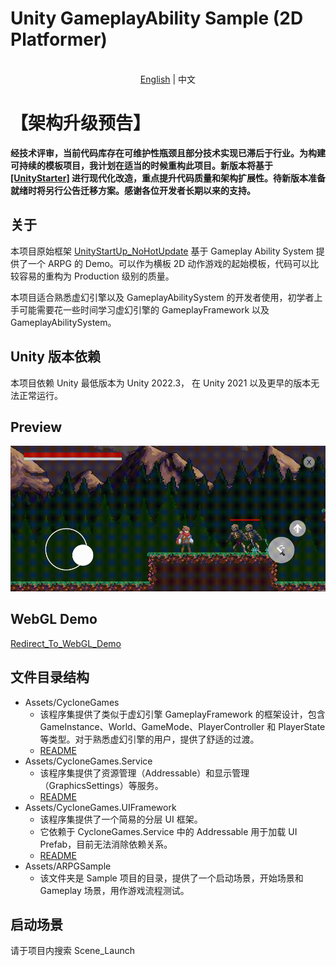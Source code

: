 # Unity GameplayAbility Sample (2D Platformer)
<p align="center">
    <br> <a href="README.md">English</a> | 中文
</p>

# 【架构升级预告】
**经技术评审，当前代码库存在可维护性瓶颈且部分技术实现已滞后于行业。为构建可持续的模板项目，我计划在适当的时候重构此项目。新版本将基于 [[UnityStarter]](https://github.com/MaiKuraki/UnityStarter) 进行现代化改造，重点提升代码质量和架构扩展性。待新版本准备就绪时将另行公告迁移方案。感谢各位开发者长期以来的支持。**

## 关于
本项目原始框架 [UnityStartUp_NoHotUpdate](https://github.com/MaiKuraki/UnityStartUp_NoHotUpdate) 基于 Gameplay Ability System 提供了一个 ARPG 的 Demo。可以作为横板 2D 动作游戏的起始模板，代码可以比较容易的重构为 Production 级别的质量。

本项目适合熟悉虚幻引擎以及 GameplayAbilitySystem 的开发者使用，初学者上手可能需要花一些时间学习虚幻引擎的 GameplayFramework 以及 GameplayAbilitySystem。
## Unity 版本依赖
本项目依赖 Unity 最低版本为 Unity 2022.3， 在 Unity 2021 以及更早的版本无法正常运行。
## Preview
![Preview](./README/preview.gif)
## WebGL Demo
[Redirect_To_WebGL_Demo](https://maikuraki.github.io/2024/10/07/Unity_WebGL_Demo/)
## 文件目录结构
-   Assets/CycloneGames
    -   该程序集提供了类似于虚幻引擎 GameplayFramework 的框架设计，包含 GameInstance、World、GameMode、PlayerController 和 PlayerState 等类型。对于熟悉虚幻引擎的用户，提供了舒适的过渡。
    -   [README](./GameplayAbilitySystemSample/Assets/CycloneGames/README_CHN.md)
-   Assets/CycloneGames.Service
    -   该程序集提供了资源管理（Addressable）和显示管理（GraphicsSettings）等服务。
    -   [README](./GameplayAbilitySystemSample/Assets/CycloneGames.Service/README_CHN.md)
-   Assets/CycloneGames.UIFramework
    -   该程序集提供了一个简易的分层 UI 框架。
    -   它依赖于 CycloneGames.Service 中的 Addressable 用于加载 UI Prefab，目前无法消除依赖关系。
    -   [README](./GameplayAbilitySystemSample/Assets/CycloneGames.UIFramework/README_CHN.md)
-   Assets/ARPGSample
    -   该文件夹是 Sample 项目的目录，提供了一个启动场景，开始场景和 Gameplay 场景，用作游戏流程测试。

## 启动场景
请于项目内搜索 Scene_Launch